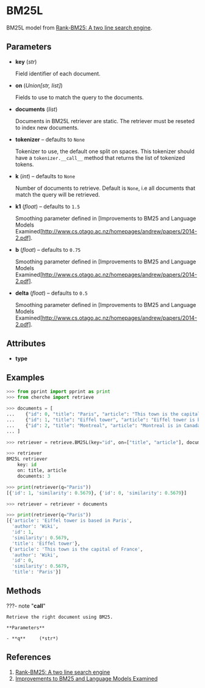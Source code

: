 # BM25L

BM25L model from [Rank-BM25: A two line search engine](https://github.com/dorianbrown/rank_bm25).



## Parameters

- **key** (*str*)

    Field identifier of each document.

- **on** (*Union[str, list]*)

    Fields to use to match the query to the documents.

- **documents** (*list*)

    Documents in BM25L retriever are static. The retriever must be reseted to index new documents.

- **tokenizer** – defaults to `None`

    Tokenizer to use, the default one split on spaces. This tokenizer should have a `tokenizer.__call__` method that returns the list of tokenized tokens.

- **k** (*int*) – defaults to `None`

    Number of documents to retrieve. Default is `None`, i.e all documents that match the query will be retrieved.

- **k1** (*float*) – defaults to `1.5`

    Smoothing parameter defined in [Improvements to BM25 and Language Models Examined[http://www.cs.otago.ac.nz/homepages/andrew/papers/2014-2.pdf].

- **b** (*float*) – defaults to `0.75`

    Smoothing parameter defined in [Improvements to BM25 and Language Models Examined[http://www.cs.otago.ac.nz/homepages/andrew/papers/2014-2.pdf].

- **delta** (*float*) – defaults to `0.5`

    Smoothing parameter defined in [Improvements to BM25 and Language Models Examined[http://www.cs.otago.ac.nz/homepages/andrew/papers/2014-2.pdf].


## Attributes

- **type**


## Examples

```python
>>> from pprint import pprint as print
>>> from cherche import retrieve

>>> documents = [
...    {"id": 0, "title": "Paris", "article": "This town is the capital of France", "author": "Wiki"},
...    {"id": 1, "title": "Eiffel tower", "article": "Eiffel tower is based in Paris", "author": "Wiki"},
...    {"id": 2, "title": "Montreal", "article": "Montreal is in Canada.", "author": "Wiki"},
... ]

>>> retriever = retrieve.BM25L(key="id", on=["title", "article"], documents=documents, k=3, k1=1.5, b=0.75, delta=0.5)

>>> retriever
BM25L retriever
    key: id
    on: title, article
    documents: 3

>>> print(retriever(q="Paris"))
[{'id': 1, 'similarity': 0.5679}, {'id': 0, 'similarity': 0.5679}]

>>> retriever = retriever + documents

>>> print(retriever(q="Paris"))
[{'article': 'Eiffel tower is based in Paris',
  'author': 'Wiki',
  'id': 1,
  'similarity': 0.5679,
  'title': 'Eiffel tower'},
 {'article': 'This town is the capital of France',
  'author': 'Wiki',
  'id': 0,
  'similarity': 0.5679,
  'title': 'Paris'}]
```

## Methods

???- note "__call__"

    Retrieve the right document using BM25.

    **Parameters**

    - **q**     (*str*)    
    
## References

1. [Rank-BM25: A two line search engine](https://github.com/dorianbrown/rank_bm25)
2. [Improvements to BM25 and Language Models Examined](http://www.cs.otago.ac.nz/homepages/andrew/papers/2014-2.pdf)

